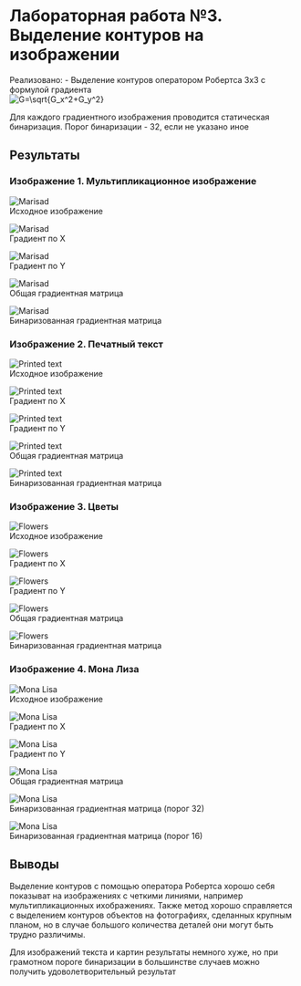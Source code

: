 # Лабораторная работа №3. Выделение контуров на изображении

Реализовано: - Выделение контуров оператором Робертса 3х3 
с формулой градиента   
<img src="https://latex.codecogs.com/svg.latex?\Large&space;G=\sqrt{G_x^2+G_y^2}" title="G=\sqrt{G_x^2+G_y^2}" />

Для каждого градиентного изображения проводится 
статическая бинаризация. Порог бинаризации - 32, 
если не указано иное

## Результаты

### Изображение 1. Мультипликационное изображение

![Marisad](./img/digital_drawing_greyscale.bmp)\
Исходное изображение

![Marisad](./img/digital_drawing_x.bmp)\
Градиент по X

![Marisad](./img/digital_drawing_y.bmp)\
Градиент по Y

![Marisad](./img/digital_drawing_g.bmp)\
Общая градиентная матрица

![Marisad](./img/digital_drawing_b.bmp)\
Бинаризованная градиентная матрица

### Изображение 2. Печатный текст

![Printed text](./img/printed_text_greyscale.bmp)\
Исходное изображение

![Printed text](./img/printed_text_x.bmp)\
Градиент по X

![Printed text](./img/printed_text_y.bmp)\
Градиент по Y

![Printed text](./img/printed_text_g.bmp)\
Общая градиентная матрица

![Printed text](./img/printed_text_b.bmp)\
Бинаризованная градиентная матрица

### Изображение 3. Цветы

![Flowers](./img/flowers_greyscale.bmp)\
Исходное изображение

![Flowers](./img/flowers_x.bmp)\
Градиент по X

![Flowers](./img/flowers_y.bmp)\
Градиент по Y

![Flowers](./img/flowers_g.bmp)\
Общая градиентная матрица

![Flowers](./img/flowers_b.bmp)\
Бинаризованная градиентная матрица

### Изображение 4. Мона Лиза

![Mona Lisa](./img/handmade_drawing_greyscale.bmp)\
Исходное изображение

![Mona Lisa](./img/handmade_drawing_x.bmp)\
Градиент по X

![Mona Lisa](./img/handmade_drawing_y.bmp)\
Градиент по Y

![Mona Lisa](./img/handmade_drawing_g.bmp)\
Общая градиентная матрица

![Mona Lisa](./img/handmade_drawing_b.bmp)\
Бинаризованная градиентная матрица (порог 32)
 
![Mona Lisa](./img/handmade_drawing_b_16.bmp)\
Бинаризованная градиентная матрица (порог 16)

## Выводы

Выделение контуров с помощью оператора Робертса 
хорошо себя показыват на изображениях с четкими линиями, 
например мультипликационных ихображениях. Также метод
хорошо справляется с выделением контуров объектов на фотографиях,
сделанных крупным планом, но в случае большого количества деталей 
они могут быть трудно различимы.

Для изображений текста и картин результаты немного хуже, 
но при грамотном пороге бинаризации в большинстве случаев
можно получить удоволетворительный результат

